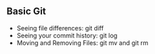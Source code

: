 ## Basic Git
- Seeing file differences: git diff
- Seeing your commit history: git log
- Moving and Removing Files: git mv and git rm

